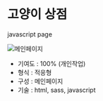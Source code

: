 # 고양이 상점
javascript page

![메인페이지](https://kimmido.github.io/images/cat_sotre_main.png)

- 기여도 : 100% (개인작업)
- 형식 : 적응형
- 구성 : 메인페이지
- 기술 : html, sass, javascript
